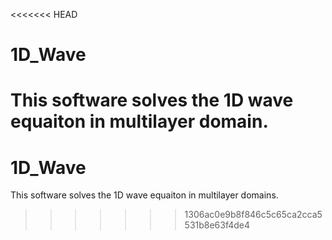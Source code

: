 <<<<<<< HEAD
# 1D_Wave
This software solves the 1D wave equaiton in multilayer domain.
=======
# 1D_Wave
This software solves the 1D wave equaiton in multilayer domains.
>>>>>>> 1306ac0e9b8f846c5c65ca2cca5531b8e63f4de4
